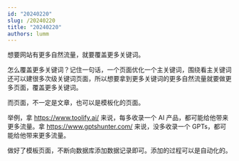 ```yaml
---
id: "20240220"
slug: /20240220
title: "20240220"
authors: lumm
---
```

想要网站有更多自然流量，就要覆盖更多关键词。

怎么覆盖更多关键词？记住一句话，一个页面优化一个主关键词，围绕看主关键词还可以建很多次级关键词页面，所以想要拿到更多关键词的更多自然流量就要做更多页面，覆盖更多关键词。

而页面，不一定是文章，也可以是模板化的页面。

举例，拿 https://www.toolify.ai/ 来说，每多收录一个 AI 产品，都可能给他带来更多流量。拿 https://www.gptshunter.com/ 来说，没多收录一个 GPTs，都可能给他带来更多流量。

做好了模板页面，不断向数据库添加数据记录即可。添加的过程可以是自动化的。